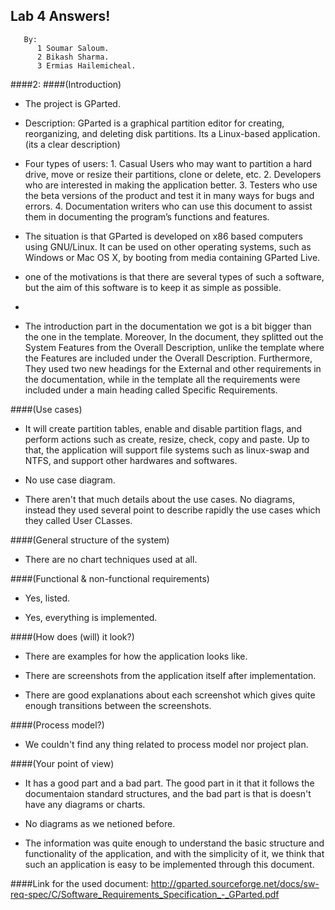 ## Lab 4 Answers!

       By:
          1 Soumar Saloum.
          2 Bikash Sharma.
          3 Ermias Hailemicheal.

####2:
####(Introduction)
+ The project is GParted.

+ Description: GParted is a graphical partition editor for creating, reorganizing, and deleting disk partitions. Its a Linux-based application. (its a clear description)

+ Four types of users:
       1. Casual Users who may want to partition a hard drive, move or resize their partitions, clone or delete, etc.
       2. Developers who are interested in making the application better.
       3. Testers who use the beta versions of the product and test it in many ways for bugs and errors.
       4. Documentation writers who can use this document to assist them in documenting the program’s functions and features.

+ The situation is that GParted is developed on x86 based computers using GNU/Linux. It can be used on other operating systems, such as Windows or Mac OS X, by booting from media containing GParted Live.

+ one of the motivations is that there are several types of such a software, but the aim of this software is to keep it as simple as possible.

+ 

+ The introduction part in the documentation we got is a bit bigger than the one in the template. Moreover, In the document, they splitted out the System Features from the Overall Description, unlike the template where the Features are included under the Overall Description. Furthermore, They used two new headings for the External and other requirements in the documentation, while in the template all the requirements were included under a main heading called Specific Requirements.


####(Use cases)
+ It will create partition tables, enable and disable partition flags, and perform actions such as create, resize, check, copy and paste. Up to that, the application will support file systems such as linux-swap and NTFS, and support other hardwares and softwares.

+ No use case diagram.
 
+ There aren't that much details about the use cases. No diagrams, instead they used several point to describe rapidly the use cases which they called User CLasses.


####(General structure of the system)
+ There are no chart techniques used at all.


####(Functional & non-functional requirements)
+ Yes, listed.

+ Yes, everything is implemented.


####(How does (will) it look?)
+ There are examples for how the application looks like.

+ There are screenshots from the application itself after implementation.

+ There are good explanations about each screenshot which gives quite enough transitions between the screenshots.


####(Process model?)
+ We couldn't find any thing related to process model nor project plan.


####(Your point of view)
+ It has a good part and a bad part. The good part in it that it follows the documentaion standard structures, and the bad part is that is doesn't have any diagrams or charts.

+ No diagrams as we netioned before.

+ The information was quite enough to understand the basic structure and functionality of the application, and with the simplicity of it, we think that such an application is easy to be implemented through this document.

####Link for the used document: http://gparted.sourceforge.net/docs/sw-req-spec/C/Software_Requirements_Specification_-_GParted.pdf
